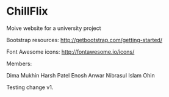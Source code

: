 # ChillFlix
Moive website for a university project

Bootstrap resources:
	http://getbootstrap.com/getting-started/
	
Font Awesome icons:
	http://fontawesome.io/icons/
	

Members:

Dima Mukhin
Harsh Patel
Enosh Anwar
Nibrasul Islam Ohin

Testing change v1.